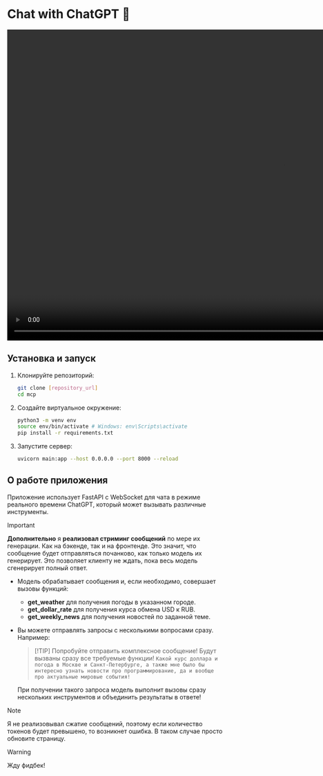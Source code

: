 # Chat with ChatGPT 🤖

<video width="1280" height="720" controls>
  <source src="./preview.mp4" type="video/mp4">
</video>

## Установка и запуск

1. Клонируйте репозиторий:
   ```bash
   git clone [repository_url]
   cd mcp
   ```
2. Создайте виртуальное окружение:
   ```bash
   python3 -m venv env
   source env/bin/activate # Windows: env\Scripts\activate
   pip install -r requirements.txt
3. Запустите сервер:
   ```bash
   uvicorn main:app --host 0.0.0.0 --port 8000 --reload
   ```

## О работе приложения

Приложение использует FastAPI с WebSocket для чата в режиме реального времени ChatGPT, который может вызывать различные инструменты.
> [!IMPORTANT]
> **Дополнительно** я **реализовал стриминг сообщений** по мере их генерации. Как на бэкенде, так и на фронтенде. Это значит, что сообщение будет отправляться почанково, как только модель их генерирует. Это позволяет клиенту не ждать, пока весь модель сгенерирует полный ответ.


- Модель обрабатывает сообщения и, если необходимо, совершает вызовы функций:
  - **get_weather** для получения погоды в указанном городе.
  - **get_dollar_rate** для получения курса обмена USD к RUB.
  - **get_weekly_news** для получения новостей по заданной теме.
- Вы можете отправлять запросы с несколькими вопросами сразу. Например:
  > [!TIP] Попробуйте отправить комплексное сообщение! Будут вызваны сразу все требуемые функции!
  ```Какой курс доллара и погода в Москве и Санкт-Петербурге, а также мне было бы интересно узнать новости про программирование, да и вообще про актуальные мировые события!```
  
  При получении такого запроса модель выполнит вызовы сразу нескольких инструментов и объединить результаты в ответе!

> [!NOTE]
> Я не реализовывал сжатие сообщений, поэтому если количество токенов будет превышено, то возникнет ошибка. В таком случае просто обновите страницу.

> [!WARNING]
   Жду фидбек!

